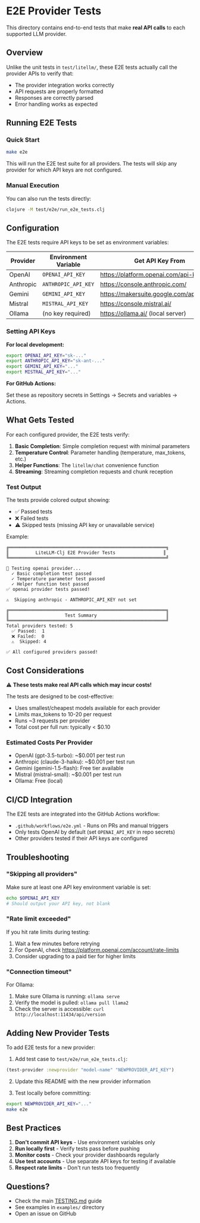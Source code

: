 # E2E Provider Tests

This directory contains end-to-end tests that make **real API calls** to each supported LLM provider.

## Overview

Unlike the unit tests in `test/litellm/`, these E2E tests actually call the provider APIs to verify that:
- The provider integration works correctly
- API requests are properly formatted
- Responses are correctly parsed
- Error handling works as expected

## Running E2E Tests

### Quick Start

```bash
make e2e
```

This will run the E2E test suite for all providers. The tests will skip any provider for which API keys are not configured.

### Manual Execution

You can also run the tests directly:

```bash
clojure -M test/e2e/run_e2e_tests.clj
```

## Configuration

The E2E tests require API keys to be set as environment variables:

| Provider   | Environment Variable    | Get API Key From                           |
|------------|------------------------|-------------------------------------------|
| OpenAI     | `OPENAI_API_KEY`       | https://platform.openai.com/api-keys     |
| Anthropic  | `ANTHROPIC_API_KEY`    | https://console.anthropic.com/            |
| Gemini     | `GEMINI_API_KEY`       | https://makersuite.google.com/app/apikey |
| Mistral    | `MISTRAL_API_KEY`      | https://console.mistral.ai/               |
| Ollama     | (no key required)      | https://ollama.ai/ (local server)        |

### Setting API Keys

**For local development:**

```bash
export OPENAI_API_KEY="sk-..."
export ANTHROPIC_API_KEY="sk-ant-..."
export GEMINI_API_KEY="..."
export MISTRAL_API_KEY="..."
```

**For GitHub Actions:**

Set these as repository secrets in Settings → Secrets and variables → Actions.

## What Gets Tested

For each configured provider, the E2E tests verify:

1. **Basic Completion**: Simple completion request with minimal parameters
2. **Temperature Control**: Parameter handling (temperature, max_tokens, etc.)
3. **Helper Functions**: The `litellm/chat` convenience function
4. **Streaming**: Streaming completion requests and chunk reception

### Test Output

The tests provide colored output showing:
- ✅ Passed tests
- ❌ Failed tests  
- ⚠️  Skipped tests (missing API key or unavailable service)

Example:

```
╔═══════════════════════════════════════════════════════════╗
║          LiteLLM-Clj E2E Provider Tests                  ║
╚═══════════════════════════════════════════════════════════╝

🧪 Testing openai provider...
  ✓ Basic completion test passed
  ✓ Temperature parameter test passed
  ✓ Helper function test passed
✅ openai provider tests passed!

⚠️  Skipping anthropic - ANTHROPIC_API_KEY not set

╔═══════════════════════════════════════════════════════════╗
║                     Test Summary                          ║
╚═══════════════════════════════════════════════════════════╝
Total providers tested: 5
  ✅ Passed:  1
  ❌ Failed:  0
  ⚠️  Skipped: 4

✅ All configured providers passed!
```

## Cost Considerations

⚠️ **These tests make real API calls which may incur costs!**

The tests are designed to be cost-effective:
- Uses smallest/cheapest models available for each provider
- Limits max_tokens to 10-20 per request
- Runs ~3 requests per provider
- Total cost per full run: typically < $0.10

### Estimated Costs Per Provider

- OpenAI (gpt-3.5-turbo): ~$0.001 per test run
- Anthropic (claude-3-haiku): ~$0.001 per test run
- Gemini (gemini-1.5-flash): Free tier available
- Mistral (mistral-small): ~$0.001 per test run
- Ollama: Free (local)

## CI/CD Integration

The E2E tests are integrated into the GitHub Actions workflow:

- `.github/workflows/e2e.yml` - Runs on PRs and manual triggers
- Only tests OpenAI by default (set `OPENAI_API_KEY` in repo secrets)
- Other providers tested if their API keys are configured

## Troubleshooting

### "Skipping all providers"

Make sure at least one API key environment variable is set:

```bash
echo $OPENAI_API_KEY
# Should output your API key, not blank
```

### "Rate limit exceeded"

If you hit rate limits during testing:
1. Wait a few minutes before retrying
2. For OpenAI, check https://platform.openai.com/account/rate-limits
3. Consider upgrading to a paid tier for higher limits

### "Connection timeout"

For Ollama:
1. Make sure Ollama is running: `ollama serve`
2. Verify the model is pulled: `ollama pull llama2`
3. Check the server is accessible: `curl http://localhost:11434/api/version`

## Adding New Provider Tests

To add E2E tests for a new provider:

1. Add test case to `test/e2e/run_e2e_tests.clj`:

```clojure
(test-provider :newprovider "model-name" "NEWPROVIDER_API_KEY")
```

2. Update this README with the new provider information

3. Test locally before committing:

```bash
export NEWPROVIDER_API_KEY="..."
make e2e
```

## Best Practices

1. **Don't commit API keys** - Use environment variables only
2. **Run locally first** - Verify tests pass before pushing
3. **Monitor costs** - Check your provider dashboards regularly
4. **Use test accounts** - Use separate API keys for testing if available
5. **Respect rate limits** - Don't run tests too frequently

## Questions?

- Check the main [TESTING.md](../../TESTING.md) guide
- See examples in `examples/` directory
- Open an issue on GitHub
